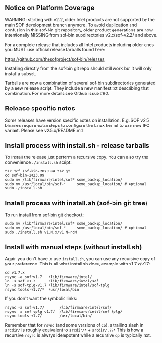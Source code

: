 ## Notice on Platform Coverage

WARNING: starting with v2.2, older Intel products are not supported by
the main SOF development branch anymore. To avoid duplication and
confusion in this sof-bin git repository, older product generations are
now intentionally MISSING from sof-bin subdirectories v2.x/sof-v2.2/ and
above.

For a complete release that includes all Intel products including older
ones you MUST use official release tarballs found here:

  https://github.com/thesofproject/sof-bin/releases

Installing directly from the sof-bin git repo should still work but it
will only install a subset.

Tarballs are now a combination of several sof-bin subdirectories
generated by a new release script. They include a new manifest.txt
describing that combination. For more details see Github issue #90.

## Release specific notes

Some releases have version specific notes on installation.
E.g. SOF v2.5 binaries require extra steps to configure the Linux
kernel to use new IPC variant. Please see v2.5.x/README.md

## Install process with install.sh - release tarballs

To install the release just perform a recursive copy. You can also try
the convenience ``./install.sh`` script:

```
tar zxf sof-bin-2023.09.tar.gz
cd sof-bin-2023.09
sudo mv /lib/firmware/intel/sof* some_backup_location/
sudo mv /usr/local/bin/sof-*     some_backup_location/ # optional
sudo ./install.sh
```

## Install process with install.sh (sof-bin git tree)

To run install from sof-bin git checkout:

```
sudo mv /lib/firmware/intel/sof* some_backup_location/
sudo mv /usr/local/bin/sof-*     some_backup_location/ # optional
sudo ./install.sh v1.N.x/v1.N-rcM
```

## Install with manual steps (without install.sh)

Again you don't have to use `install.sh`, you can use any recursive copy of
your preference. This is all what install.sh does, example with
v1.7.x/v1.7:

```
cd v1.7.x
rsync -a sof*v1.7   /lib/firmware/intel/
ln -s sof-v1.7      /lib/firmware/intel/sof
ln -s sof-tplg-v1.7 /lib/firmware/intel/sof-tplg
rsync tools-v1.7/*  /usr/local/bin
```

If you don't want the symbolic links:

```
rsync -a sof-v1.7/       /lib/firmware/intel/sof/
rsync -a sof-tplg-v1.7/  /lib/firmware/intel/sof-tplg/
rsync tools-v1.7/        /usr/local/bin/
```

Remember that for `rsync` (and some versions of `cp`), a trailing slash
in `srcdir/` is roughly equivalent to `srcdir/*` + `srcdir/.??*`  This
is how a recursive `rsync` is always idempotent while a recursive `cp`
is typically not.
